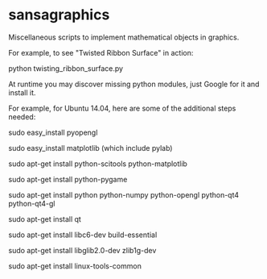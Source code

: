 sansagraphics
=============

Miscellaneous scripts to implement mathematical objects in graphics.

For example, to see "Twisted Ribbon Surface" in action:

python twisting_ribbon_surface.py

At runtime you may discover missing python modules, just Google for it and install it.

For example, for Ubuntu 14.04, here are some of the additional steps needed:

sudo easy_install pyopengl

sudo easy_install matplotlib  (which include pylab)

sudo apt-get install python-scitools python-matplotlib

sudo apt-get install python-pygame

sudo apt-get install python python-numpy python-opengl python-qt4 python-qt4-gl

sudo apt-get install qt

sudo apt-get install libc6-dev build-essential

sudo apt-get install libglib2.0-dev zlib1g-dev

sudo apt-get install linux-tools-common
